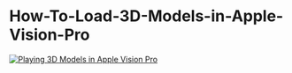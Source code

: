 # How-To-Load-3D-Models-in-Apple-Vision-Pro

[![Playing 3D Models in Apple Vision Pro](https://img.youtube.com/vi/YOUTUBE_VIDEO_ID/0.jpg)](https://www.youtube.com/watch?v=PT2szOIZ2Fc?si=cl5-rwwNxhkGxp9e)

